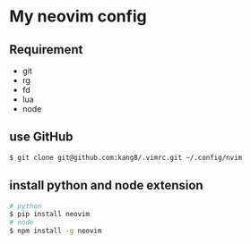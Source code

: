 # My neovim config

## Requirement

* git
* rg
* fd
* lua
* node

## use GitHub

```bash
$ git clone git@github.com:kang8/.vimrc.git ~/.config/nvim
```

## install python and node extension

```bash
# python
$ pip install neovim
# node
$ npm install -g neovim
```
